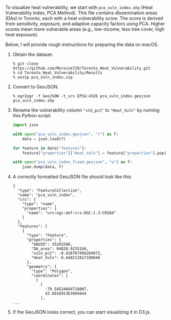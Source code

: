 To visualize heat vulnerability, we start with `pca_vuln_index.shp` (Heat Vulnerability Index, PCA Method). This file contains dissemination areas (DAs) in Toronto, each with a heat vulnerability score. The score is derived from sensitivity, exposure, and adaptive capacity factors using PCA. Higher scores mean more vulnerable areas (e.g., low-income, less tree cover, high heat exposure).

Below, I will provide rough instructions for preparing the data on macOS.

1. Obtain the dataset.

    ```
    % git clone https://github.com/Moraine729/Toronto_Heat_Vulnerability.git
    % cd Toronto_Heat_Vulnerability/Results
    % unzip pca_vuln_index.zip
    ```

2. Convert to GeoJSON.

    ```
    % ogr2ogr -f GeoJSON -t_srs EPSG:4326 pca_vuln_index.geojson pca_vuln_index.shp
    ```

3. Rename the vulnerability column `"std_pc2"` to `"Heat_Vuln"` by running this Python script:

    ```python
    import json

    with open("pca_vuln_index.geojson", "r") as f:
        data = json.load(f)

    for feature in data["features"]:
        feature["properties"]["Heat_Vuln"] = feature["properties"].pop("std_pc2")

    with open("pca_vuln_index_fixed.geojson", "w") as f:
        json.dump(data, f)
    ```

4. A correctly formatted GeoJSON file should look like this:

    ```
    {
      "type": "FeatureCollection",
      "name": "pca_vuln_index",
      "crs": {
        "type": "name",
        "properties": {
          "name": "urn:ogc:def:crs:OGC:1.3:CRS84"
        }
      },
      "features": [
        {
          "type": "Feature",
          "properties": {
            "DAUID": 35201588,
            "DA_area": 94828.9235104,
            "vuln_pc2": -0.418767456284072,
            "Heat_Vuln": 0.448212817190046
          },
          "geometry": {
            "type": "Polygon",
            "coordinates": [
              [
                [
                  -79.54524684718007,
                  43.601691363894844
                ],
    ...
    ```

5. If the GeoJSON looks correct, you can start visualizing it in D3.js.
